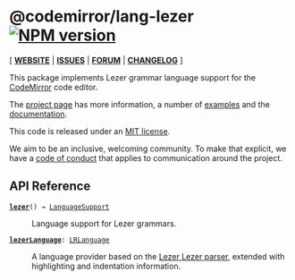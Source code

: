 <!-- NOTE: README.md is generated from src/README.md -->

# @codemirror/lang-lezer [![NPM version](https://img.shields.io/npm/v/@codemirror/lang-lezer.svg)](https://www.npmjs.org/package/@codemirror/lang-lezer)

[ [**WEBSITE**](https://codemirror.net/) | [**ISSUES**](https://github.com/codemirror/dev/issues) | [**FORUM**](https://discuss.codemirror.net/c/next/) | [**CHANGELOG**](https://github.com/codemirror/lang-lezer/blob/main/CHANGELOG.md) ]

This package implements Lezer grammar language support for the
[CodeMirror](https://codemirror.net/) code editor.

The [project page](https://codemirror.net/) has more information, a
number of [examples](https://codemirror.net/examples/) and the
[documentation](https://codemirror.net/docs/).

This code is released under an
[MIT license](https://github.com/codemirror/lang-lezer/tree/main/LICENSE).

We aim to be an inclusive, welcoming community. To make that explicit,
we have a [code of
conduct](http://contributor-covenant.org/version/1/1/0/) that applies
to communication around the project.

## API Reference

<dl>
<dt id="user-content-lezer">
  <code><strong><a href="#user-content-lezer">lezer</a></strong>() → <a href="https://codemirror.net/docs/ref#language.LanguageSupport">LanguageSupport</a></code></dt>

<dd><p>Language support for Lezer grammars.</p>
</dd>
<dt id="user-content-lezerlanguage">
  <code><strong><a href="#user-content-lezerlanguage">lezerLanguage</a></strong>: <a href="https://codemirror.net/docs/ref#language.LRLanguage">LRLanguage</a></code></dt>

<dd><p>A language provider based on the <a href="https://github.com/lezer-parser/lezer-grammar">Lezer Lezer
parser</a>, extended
with highlighting and indentation information.</p>
</dd>
</dl>
